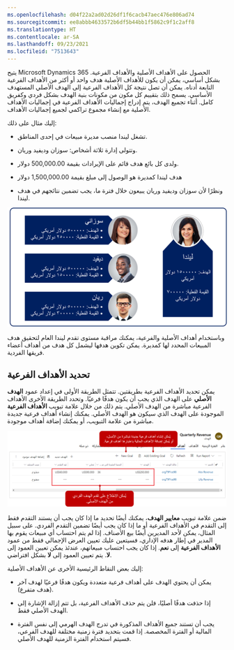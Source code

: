 ```yaml
---
ms.openlocfilehash: d04f22a2ad02d26df1f6cacb47aec476e806ad74
ms.sourcegitcommit: ee8abbb4633572b6df5b44bb1f5862c9f1c2aff8
ms.translationtype: HT
ms.contentlocale: ar-SA
ms.lasthandoff: 09/23/2021
ms.locfileid: "7513643"
---
```

يتيح Microsoft Dynamics 365 الحصول على الأهداف الأصلية والأهداف الفرعية. بشكل أساسي، يمكن أن يكون للأهداف الأصلية هدف واحد أو أكثر من الأهداف الفرعية التابعة أدناه. يمكن أن تصل نتيجة كل الأهداف الفرعية إلى الهدف الأصلي المستهدف الأساسي. يسمح ذلك بتقييم كل مكون من مكونات بنية الهدف بشكل فردي وكفريق كامل. أثناء تجميع الهدف، يتم إدراج إجماليات الأهداف الفرعية في إجماليات الأهداف الأصلية مع إنشاء مجموع تراكمي لجميع إجماليات الأهداف.

إليك مثال على ذلك:

-   تشغل ليندا منصب مديرة مبيعات في إحدى المناطق.

-   وتتولى إدارة ثلاثة أشخاص: سوزان وديفيد وريان.

-   ولدى كل بائع هدف قائم على الإيرادات بقيمة 500,000.00 دولار.

-   هدف ليندا كمديرة هو الوصول إلى مبلغ بقيمة 1,500,000.00 دولار

-   ونظرًا لأن سوزان وديفيد وريان يبيعون خلال فترة ما، يجب تضمين نتائجهم في هدف ليندا.

![رسم تخطيطي لسيناريو الأهداف يوضح هدف ليندا والقيم الفعلية التي تجمع قيم سوزان وديفيد وريان.](../media/IMG-Unit3-1.png)

وباستخدام أهداف الأصلية والفرعية، يمكنك مراقبة مستوى تقدم ليندا العام لتحقيق هدف المبيعات المحدد لها كمديرة. يمكن تكوين هدفها ليشمل كل هدف من أهداف أعضاء فريقها الفردية.

## <a name="defining-child-goals"></a>تحديد الأهداف الفرعية

يمكن تحديد الأهداف الفرعية بطريقتين. تتمثل الطريقة الأولى في إعداد عمود **الهدف الأصلي** على الهدف الذي يجب أن يكون هدفًا فرعيًا. وتحدد الطريقة الأخرى الأهداف الفرعية مباشرة من الهدف الأصلي. يتم ذلك من خلال علامة تبويب **الأهداف الفرعية** الموجودة على الهدف الذي سيكون هو الهدف الأصلي. يمكنك إنشاء أهداف فرعية جديدة مباشرة من علامة التبويب، أو يمكنك إضافة أهداف موجودة.

![يمكنك إنشاء أهداف فرعية جديدة مباشرة من الأهداف الأصلية أو إضافة أهداف موجودة على أنها أهداف فرعية. يمكنك الاطلاع على مستوى تقدم الهدف الفردي من الهدف الأصلي.](../media/IMG-Unit3-2.png)

ضمن علامة تبويب **معايير الهدف**، يمكنك أيضًا تحديد ما إذا كان يجب أن يستند التقدم فقط إلى التقدم في الأهداف الفرعية أو ما إذا كان يجب أيضًا تضمين التقدم الفردي. على سبيل المثال، يمكن لأحد المديرين أيضًا بيع الأصناف. إذا لم يتم احتساب أي مبيعات يقوم بها المدير في إطار هدفه الإداري، فسيتعين عليك تعيين العرض الإجمالي فقط من عمود **الأهداف الفرعية** إلى **نعم**. إذا كان يجب احتساب مبيعاتهم، عندئذ يمكن تعيين العمود إلى **لا**. يتم تعيين العمود إلى **لا** بشكل افتراضي.

إليك بعض النقاط الرئيسية الأخرى عن الأهداف الأصلية: 

-   يمكن أن يحتوي الهدف على أهداف فرعية متعددة ويكون هدفًا فرعيًا لهدف آخر (هدف متفرع).

-   إذا حذفت هدفًا أصليًا، فلن يتم حذف الأهداف الفرعية، بل تتم إزالة الإشارة إلى الهدف الأصلي فقط.

-   يجب أن تستند جميع الأهداف المذكورة في تدرج الهدف الهرمي إلى نفس الفترة المالية أو الفترة المخصصة. إذا قمت بتحديد فترة زمنية مختلفة للهدف الفرعي، فسيتم استخدام الفترة الزمنية للهدف الأصلي.
